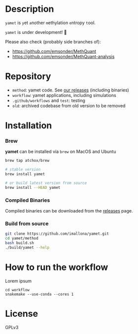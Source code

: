 # Description

`yamet` is `y`et `a`nother `m`ethylation `e`ntropy `t`ool.

`yamet` is under development! :confetti_ball:

Please also check (probably side branches of):

- https://github.com/emsonder/MethQuant
- https://github.com/emsonder/MethQuant-analysis

# Repository

- `method`: yamet code. See [our releases](https://github.com/imallona/yamet/releases) (including binaries)
- `workflow`: yamet applications, including simulations
- `.github/workflows` and `test`: testing
- `old`: archived codebase from old version to be removed

# Installation

### Brew

**yamet** can be installed via `brew` on MacOS and Ubuntu

```bash
brew tap atchox/brew

# stable version
brew install yamet

# or build latest version from source
brew install --HEAD yamet
```

### Compiled Binaries

Compiled binaries can be downloaded from the [releases](https://github.com/imallona/yamet/releases) page.

### Build from source

```bash
git clone https://github.com/imallona/yamet.git
cd yamet/method
bash build.sh
./build/yamet --help
```

# How to run the workflow

Lorem ipsum

```
cd workflow
snakemake --use-conda --cores 1
```

# License

GPLv3
